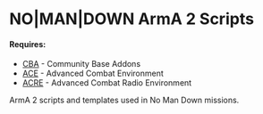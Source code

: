 <h1>NO|MAN|DOWN ArmA 2 Scripts</h1>
<h4>Requires:</h4>
<ul>
	<li><a href="http://forums.bistudio.com/showthread.php?103871-CBA-Community-Base-Addons-for-A2-OA-and-CO">CBA</a> - Community Base Addons</li>
	<li><a href="http://forums.bistudio.com/showthread.php?129084-ACE-for-OA-1-13">ACE</a> - Advanced Combat Environment</li>
	<li><a href="http://forums.bistudio.com/showthread.php?133891-A-C-R-E-Advanced-Combat-Radio-Environment-1-4-Stable-Release-Thread">ACRE</a> - Advanced Combat Radio Environment</li>
</ul>
<p>ArmA 2 scripts and templates used in No Man Down missions.</p>